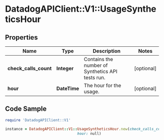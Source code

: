 # DatadogAPIClient::V1::UsageSyntheticsHour

## Properties

Name | Type | Description | Notes
------------ | ------------- | ------------- | -------------
**check_calls_count** | **Integer** | Contains the number of Synthetics API tests run. | [optional] 
**hour** | **DateTime** | The hour for the usage. | [optional] 

## Code Sample

```ruby
require 'DatadogAPIClient::V1'

instance = DatadogAPIClient::V1::UsageSyntheticsHour.new(check_calls_count: null,
                                 hour: null)
```


